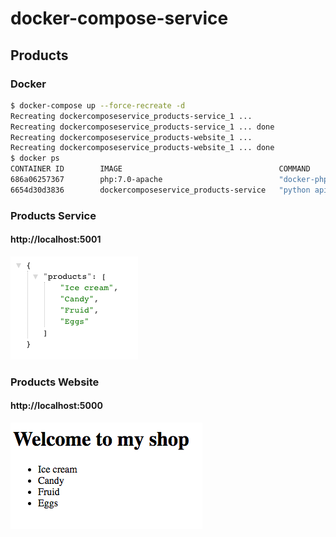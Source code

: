 # docker-compose-service

## Products

### Docker

```bash
$ docker-compose up --force-recreate -d
Recreating dockercomposeservice_products-service_1 ...
Recreating dockercomposeservice_products-service_1 ... done
Recreating dockercomposeservice_products-website_1 ...
Recreating dockercomposeservice_products-website_1 ... done
$ docker ps
CONTAINER ID        IMAGE                                   COMMAND                  CREATED             STATUS              PORTS                   NAMES
686a06257367        php:7.0-apache                          "docker-php-entryp..."   10 seconds ago      Up 7 seconds        0.0.0.0:5000->80/tcp    dockercomposeservice_products-website_1
6654d30d3836        dockercomposeservice_products-service   "python api.py"          12 seconds ago      Up 10 seconds       0.0.0.0:5001->80/tcp    dockercomposeservice_products-service_1
```
### Products Service

#### http://localhost:5001
![Products Service](https://github.com/jefftune/docker-compose-service/raw/master/img/products_service_localhost_5001.png)

### Products Website

#### http://localhost:5000
![Products Website](https://github.com/jefftune/docker-compose-service/raw/master/img/products_website_localhost_5000.png)
